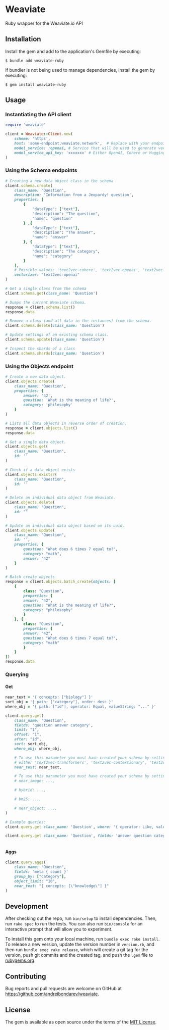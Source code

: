 # Weaviate

Ruby wrapper for the Weaviate.io API

## Installation

Install the gem and add to the application's Gemfile by executing:

    $ bundle add weaviate-ruby

If bundler is not being used to manage dependencies, install the gem by executing:

    $ gem install weaviate-ruby

## Usage

### Instantiating the API client

```ruby
require 'weaviate'

client = Weaviate::Client.new(
    scheme: 'https',
    host: 'some-endpoint.weaviate.network',  # Replace with your endpoint
    model_service: :openai, # Service that will be used to generate vectors. Possible values: :openai, :cohere, :huggingface
    model_service_api_key: 'xxxxxxx' # Either OpenAI, Cohere or Hugging Face API key
)
```

### Using the Schema endpoints

```ruby
# Creating a new data object class in the schema
client.schema.create(
    class_name: 'Question',
    description: 'Information from a Jeopardy! question',
    properties: [
        {
            "dataType": ["text"],
            "description": "The question",
            "name": "question"
        } ,{ 
            "dataType": ["text"],
            "description": "The answer",
            "name": "answer"
        }, {
            "dataType": ["text"],
            "description": "The category",
            "name": "category"
        }
    ],
    # Possible values: 'text2vec-cohere', 'text2vec-openai', 'text2vec-huggingface', 'text2vec-transformers', 'text2vec-contextionary', 'img2vec-neural', 'multi2vec-clip', 'ref2vec-centroid'
    vectorizer: "text2vec-openai"
)

# Get a single class from the schema
client.schema.get(class_name: 'Question')

# Dumps the current Weaviate schema. 
response = client.schema.list()
response.data

# Remove a class (and all data in the instances) from the schema.
client.schema.delete(class_name: 'Question')

# Update settings of an existing schema class.
client.schema.update(class_name: 'Question')

# Inspect the shards of a class
client.schema.shards(class_name: 'Question')
```

### Using the Objects endpoint
```ruby
# Create a new data object. 
client.objects.create(
    class_name: 'Question',
    properties: {
        answer: '42',
        question: 'What is the meaning of life?',
        category: 'philosophy'
    }
)

# Lists all data objects in reverse order of creation.
response = client.objects.list()
response.data

# Get a single data object.
client.objects.get(
    class_name: "Question",
    id: ''
)

# Check if a data object exists
client.objects.exists?(
    class_name: "Question",
    id: ''
)

# Delete an individual data object from Weaviate.
client.objects.delete(
    class_name: "Question",
    id: ""
)

# Update an individual data object based on its uuid.
client.objects.update(
    class_name: "Question",
    id: '',
    properties: {
        question: "What does 6 times 7 equal to?",
        category: "math",
        answer: "42"
    }
)

# Batch create objects
response = client.objects.batch_create(objects: [
    {
        class: "Question",
        properties: {
        answer: "42",
        question: "What is the meaning of life?",
        category: "philosophy"
        }
    }, {
        class: "Question",
        properties: {
        answer: "42",
        question: "What does 6 times 7 equal to?",
        category: "math"
        }
    }
])
response.data
```

### Querying

#### Get
```ruby
near_text = '{ concepts: ["biology"] }'
sort_obj = '{ path: ["category"], order: desc }'
where_obj = '{ path: ["id"], operator: Equal, valueString: "..." }'

client.query.get(
    class_name: 'Question',
    fields: 'question answer category',
    limit: "1",
    offset: "1",
    after: "id",
    sort: sort_obj,
    where_obj: where_obj,

    # To use this parameter you must have created your schema by setting the `vectorizer:` property to
    # either 'text2vec-transformers', 'text2vec-contextionary', 'text2vec-openai', 'multi2vec-clip', 'text2vec-huggingface' or 'text2vec-cohere'
    near_text: near_text,

    # To use this parameter you must have created your schema by setting the `vectorizer:` property to 'multi2vec-clip' or 'img2vec-neural'
    # near_image: ...,

    # hybrid: ...,

    # bm25: ...,

    # near_object: ...,
)

# Example queries:
client.query.get class_name: 'Question', where: '{ operator: Like, valueText: "SCIENCE", path: ["category"] }', fields: 'answer question category', limit: "2"

client.query.get class_name: 'Question', fields: 'answer question category _additional { id }', after: "3c5f7039-37f3-4244-b3e2-8f4a083e448d", limit: "1"



```

#### Aggs
```ruby
client.query.aggs(
    class_name: "Question",
    fields: 'meta { count }'
    group_by: ["category"],
    object_limit: "10",
    near_text: "{ concepts: [\"knowledge\"] }"
)
```

## Development

After checking out the repo, run `bin/setup` to install dependencies. Then, run `rake spec` to run the tests. You can also run `bin/console` for an interactive prompt that will allow you to experiment.

To install this gem onto your local machine, run `bundle exec rake install`. To release a new version, update the version number in `version.rb`, and then run `bundle exec rake release`, which will create a git tag for the version, push git commits and the created tag, and push the `.gem` file to [rubygems.org](https://rubygems.org).

## Contributing

Bug reports and pull requests are welcome on GitHub at https://github.com/andreibondarev/weaviate.

## License

The gem is available as open source under the terms of the [MIT License](https://opensource.org/licenses/MIT).
